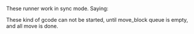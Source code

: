 These runner work in sync mode. Saying: 

These kind of gcode can not be started, until move_block queue is empty, and all move is done.